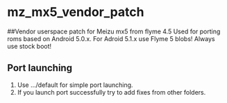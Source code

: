 # mz_mx5_vendor_patch
##Vendor userspace patch for Meizu mx5 from flyme 4.5
Used for porting roms based on Android 5.0.x.
For Adroid 5.1.x use Flyme 5 blobs!
Always use stock boot!
## Port launching
1) Use .../default for simple port launching.
2) If you launch port successfully try to add fixes from other folders.

